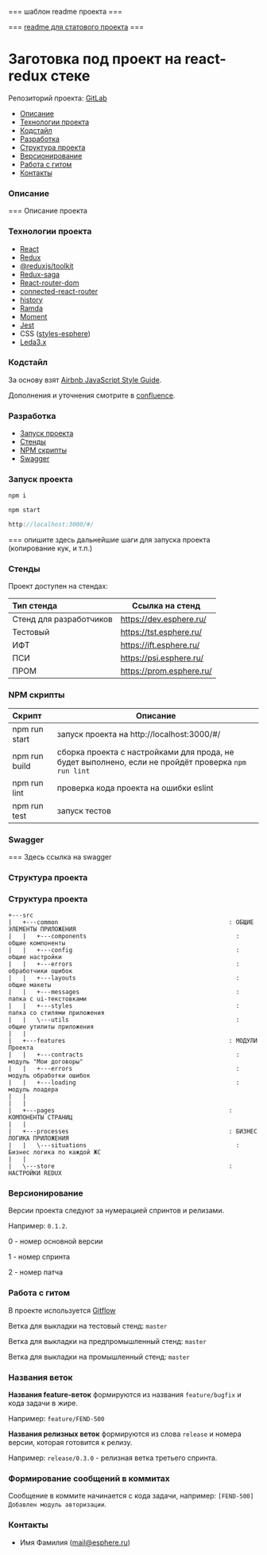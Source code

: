 === шаблон readme проекта ===

=== [readme для статового проекта](http://git.esphere.local/Golomazov.AV/react-start/blob/master/README.md) ===

# Заготовка под проект на react-redux стеке

Репозиторий проекта: [GitLab](http://git.esphere.local/myProject)

- [Описание](#Описание)
- [Технологии проекта](#Технологии-проекта)
- [Кодстайл](#Кодстайл)
- [Разработка](#Разработка)
- [Структура проекта](#Структура-проекта)
- [Версионирование](#Версионирование)
- [Работа с гитом](#Работа-с-гитом)
- [Контакты](#Контакты)

### Описание

=== Описание проекта

### Технологии проекта

- [React](https://ru.reactjs.org/)
- [Redux](https://redux.js.org/)
- [@reduxjs/toolkit](https://redux-toolkit.js.org/)
- [Redux-saga](https://redux-saga.js.org/)
- [React-router-dom](https://reactrouter.com/web/guides/quick-start)
- [connected-react-router](https://github.com/supasate/connected-react-router/)
- [history](https://github.com/ReactTraining/history)
- [Ramda](https://ramdajs.com/)
- [Moment](https://momentjs.com/)
- [Jest](https://jestjs.io/)
- CSS ([styles-esphere](https://ui-dev.esphere.ru/#/uikit/guide/programmer))
- [Leda3.x](https://leda.esphere.ru/)

### Кодстайл

За основу взят [Airbnb JavaScript Style Guide](https://github.com/airbnb/javascript#airbnb-javascript-style-guide-).

Дополнения и уточнения смотрите в [confluence](https://confluence.esphere.ru/pages/viewpage.action?pageId=103693109).

### Разработка

- [Запуск проекта](#Запуск-проекта)
- [Стенды](#Стенды)
- [NPM скрипты](#npm-скрипты)
- [Swagger](#swagger)

### Запуск проекта

```javascript
npm i
```

```javascript
npm start
```

```javascript
http://localhost:3000/#/
```

=== опишите здесь дальнейшие шаги для запуска проекта (копирование кук, и т.п.)

### Стенды

Проект доступен на стендах:

| Тип стенда              | Ссылка на стенд          |
| :---------------------- | ------------------------ |
| Стенд для разработчиков | https://dev.esphere.ru/  |
| Тестовый                | https://tst.esphere.ru/  |
| ИФТ                     | https://ift.esphere.ru/  |
| ПСИ                     | https://psi.esphere.ru/  |
| ПРОМ                    | https://prom.esphere.ru/ |

### NPM скрипты

| Скрипт        | Описание                                                                                            |
| :------------ | --------------------------------------------------------------------------------------------------- |
| npm run start | запуск проекта на http://localhost:3000/#/                                                          |
| npm run build | сборка проекта с настройками для прода, не будет выполнено, если не пройдёт проверка `npm run lint` |
| npm run lint  | проверка кода проекта на ошибки eslint                                                              |
| npm run test  | запуск тестов                                                                                       |

### Swagger

=== Здесь ссылка на swagger

### Структура проекта

### Структура проекта

```
+---src
|   +---common                                                : ОБЩИЕ ЭЛЕМЕНТЫ ПРИЛОЖЕНИЯ
|   |   +---components                                          : общие компоненты
|   |   +---config                                              : общие настройки
|   |   +---errors                                              : обработчики ошибок
|   |   +---layouts                                             : общие макеты
|   |   +---messages                                            : папка с ui-текстовками
|   |   +---styles                                              : папка со стилями приложения
|   |   \---utils                                               : общие утилиты приложения
|   |
|   +---features                                              : МОДУЛИ Проекта
|   |   +---contracts                                           : модуль "Мои договоры"
|   |   +---errors                                              : модуль обработки ошибок
|   |   +---loading                                             : модуль лоадера
|   |
|   |
|   +---pages                                                 : КОМПОНЕНТЫ СТРАНИЦ
|   |
|   +---processes                                             : БИЗНЕС ЛОГИКА ПРИЛОЖЕНИЯ
|   |   \---situations                                          : Бизнес логика по каждой ЖС
|   |
|   \---store                                                 : НАСТРОЙКИ REDUX
```

### Версионирование

Версии проекта следуют за нумерацией спринтов и релизами.

Например: `0.1.2`.

0 - номер основной версии

1 - номер спринта

2 - номер патча

### Работа с гитом

В проекте используется [Gitflow](https://confluence.esphere.ru/display/Frontend/Git+Flow)

Ветка для выкладки на тестовый стенд: `master`

Ветка для выкладки на предпромышленный стенд: `master`

Ветка для выкладки на промышленный стенд: `master`

### Названия веток

**Названия feature-веток** формируются из названия `feature/bugfix` и кода задачи в жире.

Например: `feature/FEND-500`

**Названия релизных веток** формируются из слова `release` и номера версии, которая готовится к релизу.

Например: `release/0.3.0` - релизная ветка третьего спринта.

### Формирование сообщений в коммитах

Сообщение в коммите начинается с кода задачи, например: `[FEND-500] Добавлен модуль авторизации`.

### Контакты

- Имя Фамилия (mail@esphere.ru)
